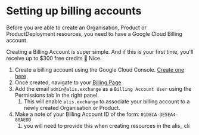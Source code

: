 # Setting up billing accounts

Before you are able to create an Organisation, Product or ProductDeployment resources, you need to have a Google Cloud 
Billing account.

Creating a Billing Account is super simple.  And if this is your first time, you'll receive up to $300 free credits 🎉 Nice.

1. Create a billing account using the Google Cloud Console. [Create one here](https://console.cloud.google.com/billing/create)
2. Once created, navigate to your [Billing Page](https://console.cloud.google.com/billing)
3. Add the email `admin@alis.exchange` as a `Billing Account User` using the Permissions tab in the right panel.
   1. This will enable `alis.exchange` to associate your billing account to a newly created Organisation or Product.
4. Make a note of your Billing Account ID of the form: `01D8CA-3E5EA4-88AEDD` 
   1. you will need to provide this when creating resources in the alis_ cli